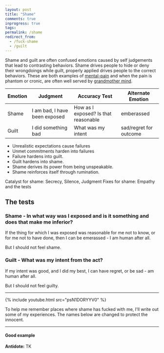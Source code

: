 ```yaml
---
layout: post
title: "Shame"
comments: true
inprogress: true
tags:
permalink: /shame
redirect_from:
  - /fuck-shame
  - /guilt
---
```


Shame and guilt are often confused emotions caused by self judgements that lead to contrasting behaviors. Shame drives people to hide or deny their wrongdoings while guilt, properly applied drives people to the correct behaviors. These are both examples of [mental-pain](/mental-pain) and when the pain is phantom or cronic, are often well served by [grandmother mind](/grandmother-mind).

| Emotion | Judgment                      | Accuracy Test                        | Alternate Emotion      |
| ------- | ----------------------------- | ------------------------------------ | ---------------------- |
| Shame   | I am bad, I have been exposed | How as I exposed? Is that reasonable | emberassed             |
| Guilt   | I did something bad           | What was my intent                   | sad/regret for outcome |

- Unrealistic expectations cause failures
- Unmet commitments harden into failures
- Failure hardens into guilt.
- Guilt hardens into shame.
- Shame derives its power from being unspeakable.
- Shame reinforces itself through rumination.

Catalyst for shame: Secrecy, Silence, Judgment
Fixes for shame: Empathy and the tests

## The tests

### Shame - In what way was I exposed and is it something and does that make me inferior?

If the thing for which I was exposed was reasonable for me not to know, or for me not to have done, then I can be emerassed - I am human after all.

But I should not feel shame.

### Guilt - What was my intent from the act?

If my intent was good, and I did my best, I can have regret, or be sad - am human after all.

But I should not feel guilty.

---

{% include youtube.html src="psN1DORYYV0" %}

To help me remember places where shame has fucked with me, I'll write out some of my experiences. The names below are changed to protect the innocent.

---

#### Good example

**Antidote:** TK
